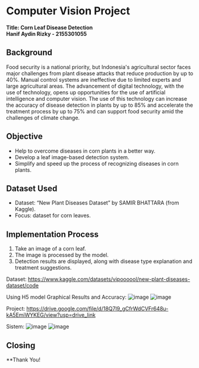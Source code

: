 # Computer Vision Project

**Title: Corn Leaf Disease Detection**  
**Hanif Aydin Rizky - 2155301055**

## Background
Food security is a national priority, but Indonesia's agricultural sector faces major challenges from plant disease attacks that reduce production by up to 40%. Manual control systems are ineffective due to limited experts and large agricultural areas. The advancement of digital technology, with the use of technology, opens up opportunities for the use of artificial intelligence and computer vision. The use of this technology can increase the accuracy of disease detection in plants by up to 85% and accelerate the treatment process by up to 75% and can support food security amid the challenges of climate change.

## Objective
- Help to overcome diseases in corn plants in a better way.
- Develop a leaf image-based detection system.
- Simplify and speed up the process of recognizing diseases in corn plants.

## Dataset Used
- Dataset: “New Plant Diseases Dataset” by SAMIR BHATTARA (from Kaggle).
- Focus: dataset for corn leaves.

## Implementation Process
1. Take an image of a corn leaf.
2. The image is processed by the model.
3. Detection results are displayed, along with disease type explanation and treatment suggestions.


Dataset:
https://www.kaggle.com/datasets/vipoooool/new-plant-diseases-dataset/code


Using H5 model Graphical Results and Accuracy:
![image](https://github.com/user-attachments/assets/318b3f59-a829-4f1d-bab6-9ce346e04816)
![image](https://github.com/user-attachments/assets/4d417107-a3d1-4569-9436-b3fafab90b2f)


Project:
https://drive.google.com/file/d/18Q7l9_gCfrWdCVFr648u-kA5EmiWYKEG/view?usp=drive_link


Sistem:
![image](https://github.com/user-attachments/assets/460c0f55-4866-455f-8b5c-d311711a93c5)
![image](https://github.com/user-attachments/assets/c7232b6d-1632-4f12-b9b8-0e25b3c86b1d)


## Closing
**Thank You!
